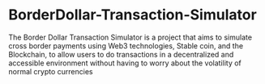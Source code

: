 # BorderDollar-Transaction-Simulator
The Border Dollar Transaction Simulator is a project that aims to simulate cross border payments using Web3 technologies, Stable coin, and the Blockchain, to allow users to do transactions in a decentralized and accessible environment without having to worry about the volatility of normal crypto currencies
